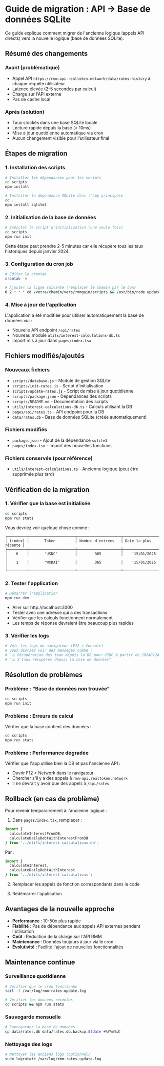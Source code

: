 # Guide de migration : API → Base de données SQLite

Ce guide explique comment migrer de l'ancienne logique (appels API directs) vers la nouvelle logique (base de données SQLite).

## Résumé des changements

### Avant (problématique)
- Appel API `https://rmm-api.realtoken.network/data/rates-history` à chaque requête utilisateur
- Latence élevée (2-5 secondes par calcul)
- Charge sur l'API externe
- Pas de cache local

### Après (solution)
- Taux stockés dans une base SQLite locale
- Lecture rapide depuis la base (< 10ms)
- Mise à jour quotidienne automatique via cron
- Aucun changement visible pour l'utilisateur final

## Étapes de migration

### 1. Installation des scripts

```bash
# Installer les dépendances pour les scripts
cd scripts
npm install

# Installer la dépendance SQLite dans l'app principale
cd ..
npm install sqlite3
```

### 2. Initialisation de la base de données

```bash
# Exécuter le script d'initialisation (une seule fois)
cd scripts
npm run init
```

Cette étape peut prendre 2-5 minutes car elle récupère tous les taux historiques depuis janvier 2024.

### 3. Configuration du cron job

```bash
# Éditer le crontab
crontab -e

# Ajouter la ligne suivante (remplacer le chemin par le bon)
0 2 * * * cd /votre/chemin/vers/rmmgain/scripts && /usr/bin/node update-rates.js >> /var/log/rmm-rates-update.log 2>&1
```

### 4. Mise à jour de l'application

L'application a été modifiée pour utiliser automatiquement la base de données via :
- Nouvelle API endpoint `/api/rates`
- Nouveau module `utils/interest-calculations-db.ts`
- Import mis à jour dans `pages/index.tsx`

## Fichiers modifiés/ajoutés

### Nouveaux fichiers
- `scripts/database.js` - Module de gestion SQLite
- `scripts/init-rates.js` - Script d'initialisation
- `scripts/update-rates.js` - Script de mise à jour quotidienne
- `scripts/package.json` - Dépendances des scripts
- `scripts/README.md` - Documentation des scripts
- `utils/interest-calculations-db.ts` - Calculs utilisant la DB
- `pages/api/rates.ts` - API endpoint pour la DB
- `data/rates.db` - Base de données SQLite (créée automatiquement)

### Fichiers modifiés
- `package.json` - Ajout de la dépendance `sqlite3`
- `pages/index.tsx` - Import des nouvelles fonctions

### Fichiers conservés (pour référence)
- `utils/interest-calculations.ts` - Ancienne logique (peut être supprimée plus tard)

## Vérification de la migration

### 1. Vérifier que la base est initialisée

```bash
cd scripts
npm run stats
```

Vous devriez voir quelque chose comme :
```
┌─────────┬─────────────────────┬────────────────────┬───────────────────┐
│ (index) │       Token         │ Nombre d'entrées   │ Date la plus récente │
├─────────┼─────────────────────┼────────────────────┼───────────────────┤
│    0    │       'USDC'        │        365         │    '15/01/2025'   │
│    1    │       'WXDAI'       │        365         │    '15/01/2025'   │
└─────────┴─────────────────────┴────────────────────┴───────────────────┘
```

### 2. Tester l'application

```bash
# Démarrer l'application
npm run dev
```

- Aller sur http://localhost:3000
- Tester avec une adresse qui a des transactions
- Vérifier que les calculs fonctionnent normalement
- Les temps de réponse devraient être beaucoup plus rapides

### 3. Vérifier les logs

```bash
# Voir les logs du navigateur (F12 > Console)
# Vous devriez voir des messages comme :
# "⚠️ Récupération des taux depuis la DB pour USDC à partir de 20240124"
# "⚠️ X taux récupérés depuis la base de données"
```

## Résolution de problèmes

### Problème : "Base de données non trouvée"

```bash
cd scripts
npm run init
```

### Problème : Erreurs de calcul

Vérifier que la base contient des données :
```bash
cd scripts
npm run stats
```

### Problème : Performance dégradée

Vérifier que l'app utilise bien la DB et pas l'ancienne API :
- Ouvrir F12 > Network dans le navigateur
- Chercher s'il y a des appels à `rmm-api.realtoken.network`
- Il ne devrait y avoir que des appels à `/api/rates`

## Rollback (en cas de problème)

Pour revenir temporairement à l'ancienne logique :

1. Dans `pages/index.tsx`, remplacer :
```typescript
import {
  calculateInterestFromDB,
  calculateDailyDebtWithInterestFromDB
} from '../utils/interest-calculations-db';
```

Par :
```typescript
import {
  calculateInterest,
  calculateDailyDebtWithInterest
} from '../utils/interest-calculations';
```

2. Remplacer les appels de fonction correspondants dans le code

3. Redémarrer l'application

## Avantages de la nouvelle approche

- **Performance** : 10-50x plus rapide
- **Fiabilité** : Pas de dépendance aux appels API externes pendant l'utilisation
- **Coût** : Réduction de la charge sur l'API RMM
- **Maintenance** : Données toujours à jour via le cron
- **Évolutivité** : Facilite l'ajout de nouvelles fonctionnalités

## Maintenance continue

### Surveillance quotidienne
```bash
# Vérifier que le cron fonctionne
tail -f /var/log/rmm-rates-update.log

# Vérifier les données récentes
cd scripts && npm run stats
```

### Sauvegarde mensuelle
```bash
# Sauvegarder la base de données
cp data/rates.db data/rates.db.backup.$(date +%Y%m%d)
```

### Nettoyage des logs
```bash
# Nettoyer les anciens logs (optionnel)
sudo logrotate /var/log/rmm-rates-update.log
``` 